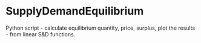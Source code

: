 # SupplyDemandEquilibrium
Python script - calculate equilibrium quantity, price, surplus, plot the results - from linear S&amp;D functions.
